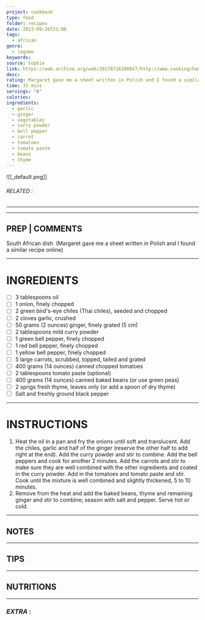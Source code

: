 ```yaml
---
project: cookbook
type: food
folder: recipes
date: 2023-09-26T21:00
tags:
  - african
genre:
  - legume
keywords: 
source: Sophie
link: https://web.archive.org/web/20170716100847/http://www.cookingchanneltv.com/recipes/siba-mtongana/chakalaka-2394002
desc: 
rating: Margaret gave me a sheet written in Polish and I found a similar recipe online
time: 35 mins
servings: "6"
calories: 
ingredients:
  - garlic
  - ginger
  - vegetables
  - curry powder
  - bell pepper
  - carrot
  - tomatoes
  - tomato paste
  - beans
  - thyme
---
```


![[_default.png]]
###### *RELATED* : 
---


---
## PREP | COMMENTS

South African dish  (Margaret gave me a sheet written in Polish and I found a similar recipe online)

---
# INGREDIENTS

- [ ] 3 tablespoons oil
- [ ] 1 onion, finely chopped
- [ ] 2 green bird's-eye chiles (Thai chiles), seeded and chopped
- [ ] 2 cloves garlic, crushed
- [ ] 50 grams (2 ounces) ginger, finely grated (5 cm)
- [ ] 2 tablespoons mild curry powder
- [ ] 1 green bell pepper, finely chopped
- [ ] 1 red bell pepper, finely chopped
- [ ] 1 yellow bell pepper, finely chopped
- [ ] 5 large carrots, scrubbed, topped, tailed and grated
- [ ] 400 grams (14 ounces) canned chopped tomatoes
- [ ] 2 tablespoons tomato paste (optional)
- [ ] 400 grams (14 ounces) canned baked beans (or use green peas)
- [ ] 2 sprigs fresh thyme, leaves only (or add a spoon of dry thyme)
- [ ] Salt and freshly ground black pepper

---
# INSTRUCTIONS

1. Heat the oil in a pan and fry the onions until soft and translucent. Add the chiles, garlic and half of the ginger (reserve the other half to add right at the end). Add the curry powder and stir to combine. Add the bell peppers and cook for another 2 minutes. Add the carrots and stir to make sure they are well combined with the other ingredients and coated in the curry powder. Add in the tomatoes and tomato paste and stir. Cook until the mixture is well combined and slightly thickened, 5 to 10 minutes.
2. Remove from the heat and add the baked beans, thyme and remaining ginger and stir to combine; season with salt and pepper. Serve hot or cold.

---
## NOTES



---
## TIPS



---
## NUTRITIONS



---
### *EXTRA* :



